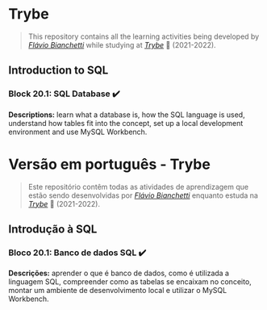# Trybe

> This repository contains all the learning activities being developed by _[Flávio Bianchetti](https://www.linkedin.com/in/flaviobianchetti/)_ while studying at _[Trybe](https://www.betrybe.com/)_ :rocket: (2021-2022).

## Introduction to SQL


### Block 20.1: SQL Database :heavy_check_mark:

**Descriptions:** learn what a database is, how the SQL language is used, understand how tables fit into the concept, set up a local development environment and use MySQL Workbench.


# Versão em português - Trybe

> Este repositório contêm todas as atividades de aprendizagem que estão sendo desenvolvidas por  _[Flávio Bianchetti](https://www.linkedin.com/in/flaviobianchetti/)_ enquanto estuda na _[Trybe](https://www.betrybe.com/)_ :rocket: (2021-2022).

## Introdução à SQL


### Bloco 20.1: Banco de dados SQL :heavy_check_mark:

**Descrições:** aprender o que é banco de dados, como é utilizada a linguagem SQL, compreender como as tabelas se encaixam no conceito, montar um ambiente de desenvolvimento local e utilizar o MySQL Workbench.
